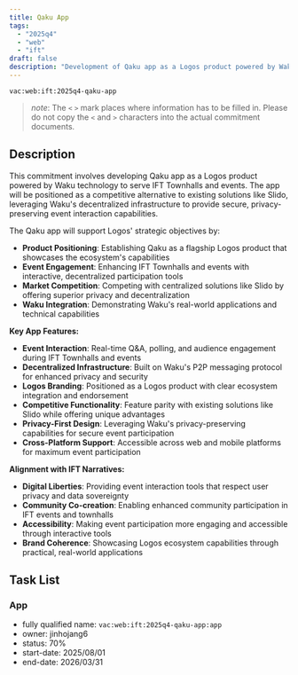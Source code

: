 ```yaml
---
title: Qaku App
tags:
  - "2025q4"
  - "web"
  - "ift"
draft: false
description: "Development of Qaku app as a Logos product powered by Waku for IFT Townhalls and events, positioning it as a competitive alternative to existing solutions like Slido."
---
```


`vac:web:ift:2025q4-qaku-app`

> *note*: The `<` `>` mark places where information has to be filled in. Please do not copy the `<` and `>` characters into the actual commitment documents.
## Description

This commitment involves developing Qaku app as a Logos product powered by Waku technology to serve IFT Townhalls and events. The app will be positioned as a competitive alternative to existing solutions like Slido, leveraging Waku's decentralized infrastructure to provide secure, privacy-preserving event interaction capabilities.

The Qaku app will support Logos' strategic objectives by:
- **Product Positioning**: Establishing Qaku as a flagship Logos product that showcases the ecosystem's capabilities
- **Event Engagement**: Enhancing IFT Townhalls and events with interactive, decentralized participation tools
- **Market Competition**: Competing with centralized solutions like Slido by offering superior privacy and decentralization
- **Waku Integration**: Demonstrating Waku's real-world applications and technical capabilities

**Key App Features:**
- **Event Interaction**: Real-time Q&A, polling, and audience engagement during IFT Townhalls and events
- **Decentralized Infrastructure**: Built on Waku's P2P messaging protocol for enhanced privacy and security
- **Logos Branding**: Positioned as a Logos product with clear ecosystem integration and endorsement
- **Competitive Functionality**: Feature parity with existing solutions like Slido while offering unique advantages
- **Privacy-First Design**: Leveraging Waku's privacy-preserving capabilities for secure event participation
- **Cross-Platform Support**: Accessible across web and mobile platforms for maximum event participation

**Alignment with IFT Narratives:**
- **Digital Liberties**: Providing event interaction tools that respect user privacy and data sovereignty
- **Community Co-creation**: Enabling enhanced community participation in IFT events and townhalls
- **Accessibility**: Making event participation more engaging and accessible through interactive tools
- **Brand Coherence**: Showcasing Logos ecosystem capabilities through practical, real-world applications


## Task List

### App

* fully qualified name: `vac:web:ift:2025q4-qaku-app:app`
* owner: jinhojang6
* status: 70%
* start-date: 2025/08/01
* end-date: 2026/03/31
